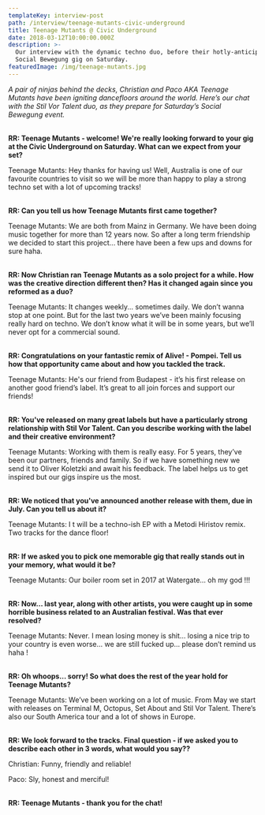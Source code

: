 ```yaml
---
templateKey: interview-post
path: /interview/teenage-mutants-civic-underground
title: Teenage Mutants @ Civic Underground
date: 2018-03-12T10:00:00.000Z
description: >-
  Our interview with the dynamic techno duo, before their hotly-anticipated
  Social Bewegung gig on Saturday.
featuredImage: /img/teenage-mutants.jpg
---
```

_A pair of ninjas behind the decks, Christian and Paco AKA _Teenage Mutants_ have been igniting dancefloors around the world. Here’s our chat with the Stil Vor Talent duo, as they prepare for Saturday’s _Social Bewegung_ event._
<br><br>

**RR: Teenage Mutants - welcome! We're really looking forward to your gig at the Civic Underground on Saturday. What can we expect from your set?**

Teenage Mutants: Hey thanks for having us! Well, Australia is one of our favourite countries to visit so we will be more than happy to play a strong techno set with a lot of upcoming tracks!
<br><br>

**RR: Can you tell us how Teenage Mutants first came together?**

Teenage Mutants: We are both from Mainz in Germany. We have been doing music together for more than 12 years now. So after a long term friendship we decided to start this project... there have been a few ups and downs for sure haha.
<br><br>

**RR: Now Christian ran Teenage Mutants as a solo project for a while. How was the creative direction different then? Has it changed again since you reformed as a duo?**

Teenage Mutants: It changes weekly... sometimes daily. We don’t wanna stop at one point. But for the last two years we’ve been mainly focusing really hard on techno. We don’t know what it will be in some years, but we’ll never opt for a commercial sound.
<br><br>

**RR: Congratulations on your fantastic remix of Alive! - Pompei. Tell us how that opportunity came about and how you tackled the track.**

Teenage Mutants: He's our friend from Budapest - it’s his first release on another good friend’s label. It’s great to all join forces and support our friends!
<br><br>

**RR: You've released on many great labels but have a particularly strong relationship with Stil Vor Talent. Can you describe working with the label and their creative environment?**

Teenage Mutants: Working with them is really easy. For 5 years, they’ve been our partners, friends and family. So if we have something new we send it to Oliver Koletzki and await his feedback. The label helps us to get inspired but our gigs inspire us the most.
<br><br>

**RR: We noticed that you've announced another release with them, due in July. Can you tell us about it?**

Teenage Mutants: I t will be a techno-ish EP with a Metodi Hiristov remix. Two tracks for the dance floor!
<br><br>

**RR: If we asked you to pick one memorable gig that really stands out in your memory, what would it be?**

Teenage Mutants: Our boiler room set in 2017 at Watergate… oh my god !!!
<br><br>

**RR: Now... last year, along with other artists, you were caught up in some horrible business related to an Australian festival. Was that ever resolved?**

Teenage Mutants: Never. I mean losing money is shit… losing a nice trip to your country is even worse… we are still fucked up… please don’t remind us haha !
<br><br>

**RR: Oh whoops... sorry! So what does the rest of the year hold for Teenage Mutants?**

Teenage Mutants: We’ve been working on a lot of music. From May we start with releases on Terminal M, Octopus, Set About and Stil Vor Talent. There’s also our South America tour and a lot of shows in Europe.
<br><br>

**RR: We look forward to the tracks. Final question - if we asked you to describe each other in 3 words, what would you say??**

Christian: Funny, friendly and reliable!


Paco: Sly, honest and merciful!
<br><br>

**RR: Teenage Mutants - thank you for the chat!**
